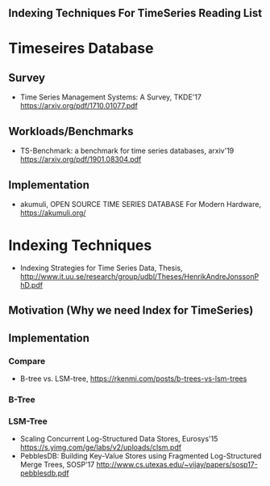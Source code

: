 Indexing Techniques For TimeSeries Reading List
-- 

# Timeseires Database

## Survey
- Time Series Management Systems: A Survey, TKDE'17 https://arxiv.org/pdf/1710.01077.pdf

## Workloads/Benchmarks
- TS-Benchmark: a benchmark for time series databases, arxiv'19 https://arxiv.org/pdf/1901.08304.pdf

## Implementation
- akumuli, OPEN SOURCE TIME SERIES DATABASE For Modern Hardware, https://akumuli.org/


# Indexing Techniques

- Indexing Strategies for Time Series Data, Thesis, http://www.it.uu.se/research/group/udbl/Theses/HenrikAndreJonssonPhD.pdf 

## Motivation (Why we need Index for TimeSeries)

## Implementation

### Compare

- B-tree vs. LSM-tree, https://rkenmi.com/posts/b-trees-vs-lsm-trees

### B-Tree

### LSM-Tree

- Scaling Concurrent Log-Structured Data Stores, Eurosys'15 https://s.yimg.com/ge/labs/v2/uploads/clsm.pdf
- PebblesDB: Building Key-Value Stores using Fragmented Log-Structured Merge Trees, SOSP'17 http://www.cs.utexas.edu/~vijay/papers/sosp17-pebblesdb.pdf
